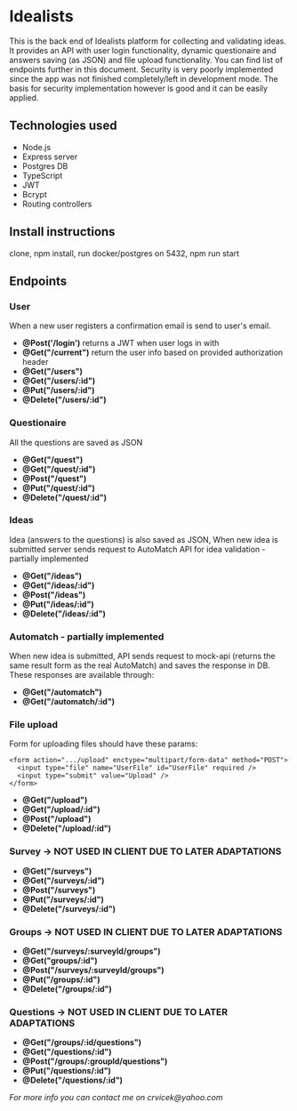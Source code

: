 # Idealists

This is the back end of Idealists platform for collecting and validating ideas. It provides an API with user login functionality, dynamic questionaire and answers saving (as JSON) and file upload functionality. You can find list of endpoints further in this document. 
Security is very poorly implemented since the app was not finished completely/left in development mode. The basis for security implementation however is good and it can be easily applied.  

## Technologies used
- Node.js
- Express server
- Postgres DB
- TypeScript
- JWT
- Bcrypt
- Routing controllers

## Install instructions
clone, npm install, run docker/postgres on 5432, npm run start

## Endpoints

### User
When a new user registers a confirmation email is send to user's email.
- **@Post('/login')** returns a JWT when user logs in with
- **@Get("/current")** return the user info based on provided authorization header
- **@Get("/users")**
- **@Get("/users/:id")**
- **@Put("/users/:id")**
- **@Delete("/users/:id")**

### Questionaire
All the questions are saved as JSON
- **@Get("/quest")**
- **@Get("/quest/:id")**
- **@Post("/quest")**
- **@Put("/quest/:id")**
- **@Delete("/quest/:id")**

### Ideas
Idea (answers to the questions) is also saved as JSON,
When new idea is submitted server sends request to AutoMatch API for idea validation - partially implemented
- **@Get("/ideas")**
- **@Get("/ideas/:id")**
- **@Post("/ideas")**
- **@Put("/ideas/:id")**
- **@Delete("/ideas/:id")**

### Automatch - partially implemented
When new idea is submitted, API sends request to mock-api (returns the same result form as the real AutoMatch) and saves the response in DB. These responses are available through:
- **@Get("/automatch")**
- **@Get("/automatch/:id")**

### File upload
Form for uploading files should have these params: 

```
<form action=".../upload" enctype="multipart/form-data" method="POST">
  <input type="file" name="UserFile" id="UserFile" required />
  <input type="submit" value="Upload" />
</form> 
```

- **@Get("/upload")**
- **@Get("/upload/:id")**
- **@Post("/upload")**
- **@Delete("/upload/:id")**


### Survey -> NOT USED IN CLIENT DUE TO LATER ADAPTATIONS
- **@Get("/surveys")**
- **@Get("/surveys/:id")**
- **@Post("/surveys")**
- **@Put("/surveys/:id")**
- **@Delete("/surveys/:id")**

### Groups -> NOT USED IN CLIENT DUE TO LATER ADAPTATIONS
- **@Get("/surveys/:surveyId/groups")**
- **@Get("groups/:id")**
- **@Post("/surveys/:surveyId/groups")**
- **@Put("/groups/:id")**
- **@Delete("/groups/:id")**

### Questions -> NOT USED IN CLIENT DUE TO LATER ADAPTATIONS
- **@Get("/groups/:id/questions")**
- **@Get("/questions/:id")**
- **@Post("/groups/:groupId/questions")**
- **@Put("/questions/:id")**
- **@Delete("/questions/:id")**



_For more info you can contact me on crvicek@yahoo.com_
